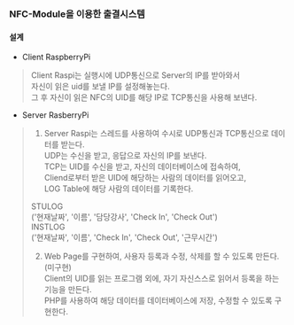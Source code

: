 ### NFC-Module을 이용한 출결시스템

#### 설계
- Client RaspberryPi  
  
> Client Raspi는 실행시에 UDP통신으로 Server의 IP를 받아와서  
> 자신이 읽은 uid를 보낼 IP를 설정해놓는다.  
> 그 후 자신이 읽은 NFC의 UID를 해당 IP로 TCP통신을 사용해 보낸다.  
  
- Server RasberryPi  

> 1. Server Raspi는 스레드를 사용하여 수시로 UDP통신과 TCP통신으로 데이터를 받는다.  
> UDP는 수신을 받고, 응답으로 자신의 IP를 보낸다.  
> TCP는 UID를 수신을 받고, 자신의 데이터베이스에 접속하여,  
> Cliend로부터 받은 UID에 해당하는 사람의 데이터를 읽어오고,  
> LOG Table에 해당 사람의 데이터를 기록한다.  
>  
>   STULOG  
>   ('현재날짜', '이름', '담당강사', 'Check In', 'Check Out')  
>   INSTLOG  
>   ('현재날짜', '이름', 'Check In', 'Check Out', '근무시간')  
>  
> 2. Web Page를 구현하여, 사용자 등록과 수정, 삭제를 할 수 있도록 만든다. (미구현)  
> Client의 UID를 읽는 프로그램 외에, 자기 자신스스로 읽어서 등록을 하는 기능을 만든다.  
> PHP를 사용하여 해당 데이터를 데이터베이스에 저장, 수정할 수 있도록 구현한다.
